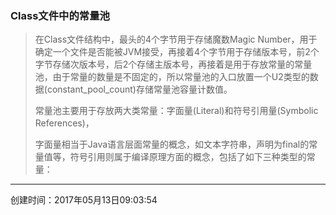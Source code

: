 ### Class文件中的常量池

> 在Class文件结构中，最头的4个字节用于存储魔数Magic Number，用于确定一个文件是否能被JVM接受，再接着4个字节用于存储版本号，前2个字节存储次版本号，后2个存储主版本号，再接着是用于存放常量的常量池，由于常量的数量是不固定的，所以常量池的入口放置一个U2类型的数据\(constant\_pool\_count\)存储常量池容量计数值。
>
> 常量池主要用于存放两大类常量：字面量\(Literal\)和符号引用量\(Symbolic References\)，
>
> 字面量相当于Java语言层面常量的概念，如文本字符串，声明为final的常量值等，符号引用则属于编译原理方面的概念，包括了如下三种类型的常量：

---

创建时间：2017年05月13日09:03:54

